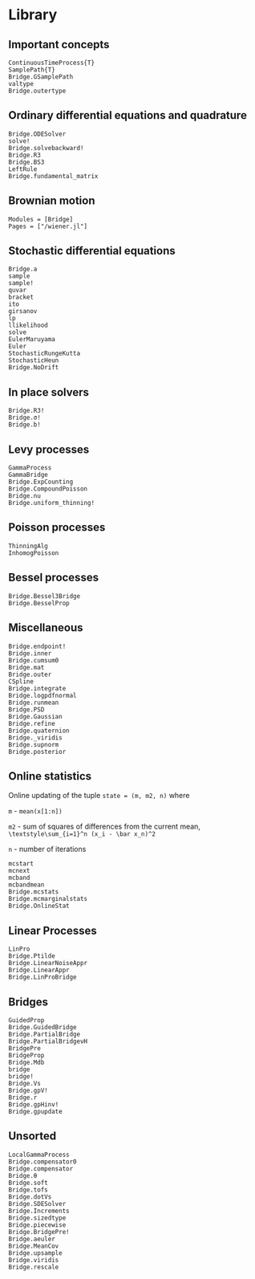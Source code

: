 # Library

## Important concepts

```@docs
ContinuousTimeProcess{T}
SamplePath{T}
Bridge.GSamplePath
valtype
Bridge.outertype
```

## Ordinary differential equations and quadrature

```@docs
Bridge.ODESolver
solve!
Bridge.solvebackward!
Bridge.R3
Bridge.BS3
LeftRule
Bridge.fundamental_matrix
```


## Brownian motion

```@autodocs
Modules = [Bridge]
Pages = ["/wiener.jl"]
```

## Stochastic differential equations

```@docs
Bridge.a
sample
sample!
quvar
bracket
ito
girsanov
lp
llikelihood
solve
EulerMaruyama
Euler
StochasticRungeKutta
StochasticHeun
Bridge.NoDrift
```

## In place solvers
```@docs
Bridge.R3!
Bridge.σ!
Bridge.b!
```

## Levy processes
```@docs
GammaProcess
GammaBridge
Bridge.ExpCounting
Bridge.CompoundPoisson
Bridge.nu
Bridge.uniform_thinning!
```

## Poisson processes
```@docs
ThinningAlg
InhomogPoisson
```

## Bessel processes
```@docs
Bridge.Bessel3Bridge
Bridge.BesselProp
```

## Miscellaneous

```@docs
Bridge.endpoint!
Bridge.inner
Bridge.cumsum0
Bridge.mat
Bridge.outer
CSpline
Bridge.integrate
Bridge.logpdfnormal
Bridge.runmean
Bridge.PSD
Bridge.Gaussian
Bridge.refine
Bridge.quaternion
Bridge._viridis
Bridge.supnorm
Bridge.posterior
```

## Online statistics

Online updating of the tuple `state = (m, m2, n)` where

`m` - `mean(x[1:n])`

`m2` - sum of squares of differences from the current mean, ``\textstyle\sum_{i=1}^n (x_i - \bar x_n)^2``

`n` - number of iterations

```@docs
mcstart
mcnext
mcband
mcbandmean
Bridge.mcstats
Bridge.mcmarginalstats
Bridge.OnlineStat
```

## Linear Processes

```@docs
LinPro
Bridge.Ptilde
Bridge.LinearNoiseAppr
Bridge.LinearAppr
Bridge.LinProBridge
```


## Bridges

```@docs
GuidedProp
Bridge.GuidedBridge
Bridge.PartialBridge
Bridge.PartialBridgeνH
BridgePre
BridgeProp
Bridge.Mdb
bridge
bridge!
Bridge.Vs
Bridge.gpV!
Bridge.r
Bridge.gpHinv!
Bridge.gpupdate
```

## Unsorted

```@docs
LocalGammaProcess
Bridge.compensator0
Bridge.compensator
Bridge.θ
Bridge.soft
Bridge.tofs
Bridge.dotVs
Bridge.SDESolver
Bridge.Increments
Bridge.sizedtype
Bridge.piecewise
Bridge.BridgePre!
Bridge.aeuler
Bridge.MeanCov
Bridge.upsample
Bridge.viridis
Bridge.rescale
```
